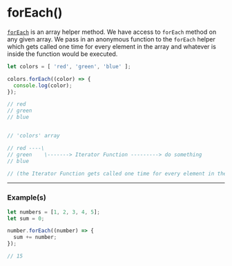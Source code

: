 # forEach()

[`forEach`][forEach-helper] is an array helper method. We have access to `forEach` method on any given array. We pass in an anonymous function to the `forEach` helper which gets called one time for every element in the array and whatever is inside the function would be executed.

```js
let colors = [ 'red', 'green', 'blue' ];

colors.forEach((color) => {
  console.log(color);
});

// red
// green
// blue
```

```js

// 'colors' array

// red ----\
// green    \-------> Iterator Function ---------> do something
// blue

// (the Iterator Function gets called one time for every element in the array and returns then goes to the next element if there are any left)

```

---

### Example(s)

```js
let numbers = [1, 2, 3, 4, 5];
let sum = 0;

number.forEach((number) => {
  sum += number;
});

// 15
```


[forEach-helper]: https://developer.mozilla.org/en-US/docs/Web/JavaScript/Reference/Global_Objects/Array/forEach
